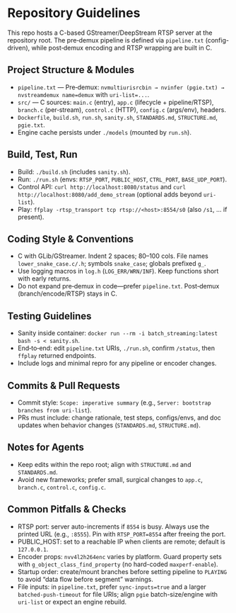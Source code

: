 # Repository Guidelines

This repo hosts a C-based GStreamer/DeepStream RTSP server at the repository root. The pre‑demux pipeline is defined via `pipeline.txt` (config-driven), while post‑demux encoding and RTSP wrapping are built in C.

## Project Structure & Modules
- `pipeline.txt` — Pre‑demux: `nvmultiurisrcbin → nvinfer (pgie.txt) → nvstreamdemux name=demux` with `uri-list=...`.
- `src/` — C sources: `main.c` (entry), `app.c` (lifecycle + pipeline/RTSP), `branch.c` (per‑stream), `control.c` (HTTP), `config.c` (args/env), headers.
- `Dockerfile`, `build.sh`, `run.sh`, `sanity.sh`, `STANDARDS.md`, `STRUCTURE.md`, `pgie.txt`.
- Engine cache persists under `./models` (mounted by `run.sh`).

## Build, Test, Run
- Build: `./build.sh` (includes `sanity.sh`).
- Run: `./run.sh` (envs: `RTSP_PORT`, `PUBLIC_HOST`, `CTRL_PORT`, `BASE_UDP_PORT`).
- Control API: `curl http://localhost:8080/status` and `curl http://localhost:8080/add_demo_stream` (optional adds beyond `uri-list`).
- Play: `ffplay -rtsp_transport tcp rtsp://<host>:8554/s0` (also `/s1`, ... if present).

## Coding Style & Conventions
- C with GLib/GStreamer. Indent 2 spaces; 80–100 cols. File names `lower_snake_case.c/.h`; symbols `snake_case`; globals prefixed `g_`.
- Use logging macros in `log.h` (`LOG_ERR/WRN/INF`). Keep functions short with early returns.
- Do not expand pre‑demux in code—prefer `pipeline.txt`. Post‑demux (branch/encode/RTSP) stays in C.

## Testing Guidelines
- Sanity inside container: `docker run --rm -i batch_streaming:latest bash -s < sanity.sh`.
- End‑to‑end: edit `pipeline.txt` URIs, `./run.sh`, confirm `/status`, then `ffplay` returned endpoints.
- Include logs and minimal repro for any pipeline or encoder changes.

## Commits & Pull Requests
- Commit style: `Scope: imperative summary` (e.g., `Server: bootstrap branches from uri-list`).
- PRs must include: change rationale, test steps, configs/envs, and doc updates when behavior changes (`STANDARDS.md`, `STRUCTURE.md`).

## Notes for Agents
- Keep edits within the repo root; align with `STRUCTURE.md` and `STANDARDS.md`.
- Avoid new frameworks; prefer small, surgical changes to `app.c`, `branch.c`, `control.c`, `config.c`.

## Common Pitfalls & Checks
- RTSP port: server auto-increments if `8554` is busy. Always use the printed URL (e.g., `:8555`). Pin with `RTSP_PORT=8554` after freeing the port.
- PUBLIC_HOST: set to a reachable IP when clients are remote; default is `127.0.0.1`.
- Encoder props: `nvv4l2h264enc` varies by platform. Guard property sets with `g_object_class_find_property` (no hard-coded `maxperf-enable`).
- Startup order: create/mount branches before setting pipeline to `PLAYING` to avoid “data flow before segment” warnings.
- File inputs: in `pipeline.txt`, prefer `sync-inputs=true` and a larger `batched-push-timeout` for file URIs; align `pgie` batch-size/engine with `uri-list` or expect an engine rebuild.
